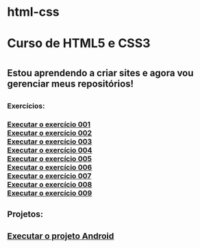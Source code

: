 # html-css
 <h1>Curso de HTML5 e CSS3<h1>

<h2>Estou aprendendo a criar sites e agora vou gerenciar meus repositórios!<h2>

<h3>Exercícios:<h3>

<a href="https://hiuryespidola.github.io/html-css/modulo-1/desafios/d001">Executar o exercício 001<a><br>
<a href="https://hiuryespidola.github.io/html-css/modulo-1/desafios/d002">Executar o exercício 002<a><br>
<a href="https://hiuryespidola.github.io/html-css/modulo-1/desafios/d003">Executar o exercício 003<a><br>
<a href="https://hiuryespidola.github.io/html-css/modulo-1/desafios/d004">Executar o exercício 004<a><br>
<a href="https://hiuryespidola.github.io/html-css/modulo-1/desafios/d005">Executar o exercício 005<a><br>
<a href="https://hiuryespidola.github.io/html-css/modulo-1/desafios/d006">Executar o exercício 006<a><br>
<a href="https://hiuryespidola.github.io/html-css/modulo-1/desafios/d007">Executar o exercício 007<a><br>
<a href="https://hiuryespidola.github.io/html-css/modulo-1/desafios/d008">Executar o exercício 008<a><br>
<a href="https://hiuryespidola.github.io/html-css/modulo-1/desafios/d009">Executar o exercício 009<a><br>
<h3>Projetos:<h3>

<a href="https://hiuryespidola.github.io/html-css/modulo-2/desafios/d010/android">Executar o projeto Android<a><br>